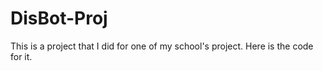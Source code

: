 # DisBot-Proj
This is a project that I did for one of my school's project. Here is the code for it. 
